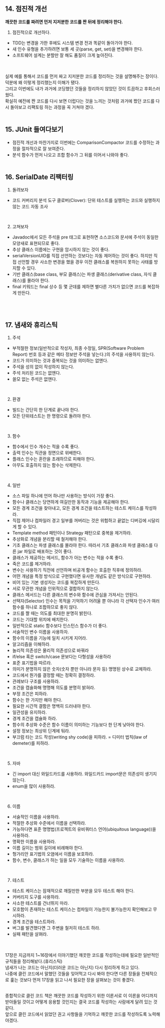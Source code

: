 ## 14. 점진적 개선
**깨끗한 코드를 짜려면 먼저 지저분한 코드를 짠 뒤에 정리해야 한다.**</br>

1. 점진적으로 개선하다.
* TDD는 변경을 가한 후에도 시스템 변경 전과 똑같이 돌아가야 한다.
* 새 인수 유형을 추가하려면 보통 세 곳(parse, get, set)을 변경해야 한다.
* 소프트웨어 설계는 분할만 잘 해도 품질이 크게 높아진다.

</br></br>
실제 예를 통해서 코드를 먼저 짜고 지저분한 코드를 정리하는 것을 설명해주는 장이다.</br>
덕분에 왜 이렇게 정리했는지 이해가 됐다.</br>
그리고 이번에도 내가 과거에 코딩했던 것들을 정리하지 않았던 것이 트끔하고 후회스러웠다.</br>
확실히 예전에 짠 코드를 다시 보면 더럽다는 것을 느끼는 것처럼 과거에 짰던 코드를 다시 돌아보고 리팩토링 하는 과정을 꼭 거쳐야 겠다.
</br></br>

## 15. JUnit 들여다보기
* 점진적 개선과 마찬가지로 이번에는 ComparisonCompactor 코드를 수정하는 과정을 절차적으로 잘 보여준다.
* 분석 함수가 먼저 나오고 조합 함수가 그 뒤를 이어서 나와야 좋다.
</br></br>

## 16. SerialDate 리팩터링

1. 돌려보자
* 코드 커버리지 분석 도구 클로버(Clover): 단위 테스트를 실행하는 코드와 실행하지 않는 코드 자동 조사
</br>

2. 고쳐보자
* Javadoc에서 모든 주석을 pre 태그로 표현하면 소스코드와 문서에 주석이 동일한 모양새로 표현되므로 좋다.
* 추상 클래스 이름에는 구현을 암시하지 않는 것이 좋다.
* serialVersionUID를 직접 선언하는 것보다는 자동 제어하는 것이 좋다. 하지만 직접 선언할 경우 사소한 변경을 했을 경우 이전 클래스를 복원하지 못하는 사태를 방지할 수 있다.
* 기반 클래스(base class, 부모 클래스)는 파생 클래스(derivative class, 자식 클래스)를 몰라야 한다.
* final 키워드는 final 상수 등 몇 군데를 제하면 별다른 가치가 없으면 코드를 복잡하게 만든다.

</br></br>

## 17. 냄새와 휴리스틱
1. 주석
* 부적절한 정보(일반적으로 작성자, 최종 수정일, SPR(Software Problem Report) 번호 등과 같은 메타 정보만 주석을 넣는다.)의 주석을 사용하지 않는다.
* 코드가 의미하는 것과 중복되는 것을 의미하는 없앤다.
* 주석을 성의 없이 작성하지 않는다.
* 주석 처리된 코드는 없앤다.
* 쓸모 없는 주석은 없앤다.
</br>

2. 환경
* 빌드는 간단히 한 단계로 끝나야 한다.
* 모든 단위테스트는 한 명령으로 돌려야 한다.
</br>

3. 함수
* 함수에서 인수 개수는 적을 수록 좋다.
* 출력 인수는 직관을 정면으로 위배한다.
* 플래스 인수는 혼란을 초래하므로 피해야 한다.
* 아무도 호출하지 않는 함수는 삭제한다.
</br>

4. 일반
* 소스 파일 하나에 언어 하나만 사용하는 방식이 가장 좋다.
* 함수나 클래스는 당연하게 여길만한 동작과 기능을 제공해야 한다.
* 모든 경계 조건을 찾아내고, 모든 경계 조건을 테스트하는 테스트 케이스를 작성하라.
* 직접 제어나 컴파일러 경고 일부를 꺼버리는 것은 위험하고 끝없는 디버깅에 시달리게 할 수 있다.
* Template method 패턴이나 Strategy 패턴으로 중복을 제거하라.
* 추상화로 개념을 분리할 때 철저해야 한다.
* 기초 클래스는 파생 클래스를 몰라야 한다. 따라서 기초 클래스와 파생 클래스를 다른 jar 파일로 배포하는 것이 좋다.
* 클래스가 제공하는 메서드, 함수가 아는 변수는 적을 수록 좋다.
* 죽은 코드를 제거하라.
* 변수는 사용하기 직전에 선언하며 비공개 함수는 호출한 직후에 정의하라.
* 어떤 개념을 특정 방식으로 구현했다면 유사한 개념도 같은 방식으로 구현하라.
* 비어 있는 기본 생성자는 코드를 복잡하게 만든다.
* 서로 무관한 개념을 인위적으로 결합하지 않는다.
* 클래스 메서드는 다른 클래스의 변수와 함수에 관심을 가져서는 안된다.
* 선택자(Selector) 인수는 목적을 기억하기 어려울 뿐 아니라 각 선택자 인수가 여러 함수를 하나로 조합하므로 좋지 않다.
* 코드를 짤 때는 의도를 최대한 분명히 밝힌다.
* 코드는 기대할 위치에 배치한다.
* 일반적으로 static 함수보다 인스턴스 함수가 더 좋다.
* 서술적인 변수 이름을 사용하자.
* 함수의 이름을 기능에 일치 시키게 지어라.
* 알고리즘을 이해하라.
* 놀리적 의존성은 물리적 의존성으로 바꿔라
* if/else 혹은 switch/case 문보다는 다형성을 사용하라
* 표준 표기법을 따르라.
* 의미가 분명하지 않은 숫자(숫자 뿐만 아니라 문자 등) 명명된 상수로 교체하라.
* 코드에서 뭔가를 결정할 때는 정확히 결정하라.
* 관례보다 구조를 사용하라.
* 조건을 캡술화해 명명해 의도를 분명히 밝혀라.
* 부정 조건은 피하라.
* 함수는 한 가지만 해야 한다.
* 필요한 시간적 결함은 명백히 드러내야 한다.
* 일관성을 유지하라.
* 경계 조건을 캡슐화 하라.
* 함수의 추상화 수준은 함수 이름이 의미하는 기능보다 한 단계 낮아야 한다.
* 설정 정보는 최상위 딘계에 둬라.
* 부끄럼 타는 코드 작성(writing shy code)을 피하라. = 디미터 법칙(law of demeter)를 피하라.
</br>

5. 자바
* 긴 import 대신 와일드카드를 사용하라. 와일드카드 import문은 의존성이 생기지 않는다.
* enum을 많이 사용하라.
</br>

6. 이름
* 서술적인 이름을 사용하라.
* 적절한 추상화 수준에서 이름을 선택하라.
* 가능하다면 표준 명명법(프로젝트의 유비쿼터스 언어(ubiquitous language))을 사용하라.
* 명확한 이름을 사용하라.
* 이름 길이는 범위 길이에 비례해야 한다.
* 헝가리안 표기법의 오염에서 이름을 보호하라.
* 함수, 변수, 클래스가 하는 일을 모두 기술하는 이름을 사용하라.
</br>

7. 테스트
* 테스트 케이스는 잠재적으로 깨질만한 부분을 모두 테스트 해야 한다.
* 커버리지 도구를 사용하라.
* 사소한 테스트를 건너뛰지 마라.
* 모호함이 존재하는 테스트 케이스는 컴파일이 가능한지 불가능한지 확인해보고 무시하라.
* 경계 조건을 테스트하라.
* 버그를 발견했다면 그 주변을 철저히 테스트 하라.
* 실패 패턴을 살펴라.

</br></br>
17장은 지금까지 1~16장에서 이야기했던 깨끗한 코드를 작성하는데에 필요한 일반적인 규칙들을 정리해놨다.(휴리스틱)</br>
냄새가 나는 코드는 아닌지(더러운 코드는 아닌지) 다시 정리하게 하고 있다.</br>
나중에 클린 코드에서 말했던 것들을 잊어먹고 다시 봐야 한다면 다른 장들을 전체적으로 훑는 것보다 먼저 17장을 읽고 나서 필요한 장을 살펴보는 것이 좋겠다.</br>

</br>
종합적으로 클린 코드 책은 깨끗한 코드를 작성하기 위한 이론서로 이 이론을 어디까지 받아들일 것이고 어떻게 응용할 것인지는 결국 코드를 작성하는 사람에게 달려 있는 것 같다.</br>
앞으로 클린 코드에서 읽었던 권고 사항들을 기억하고 깨끗한 코드를 작성하도록 노력해야겠다.
</br></br>
